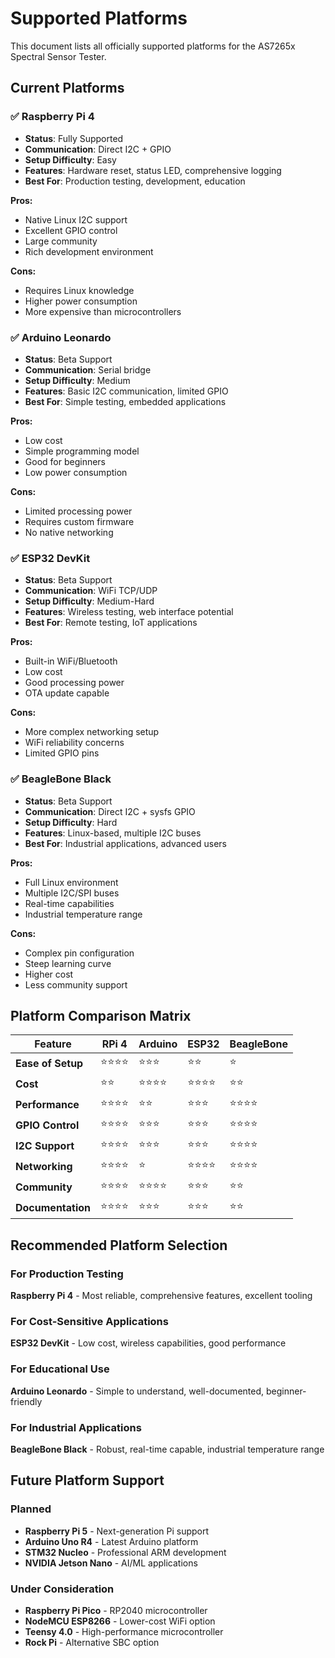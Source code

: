 # Supported Platforms

This document lists all officially supported platforms for the AS7265x Spectral Sensor Tester.

## Current Platforms

### ✅ Raspberry Pi 4
- **Status**: Fully Supported
- **Communication**: Direct I2C + GPIO
- **Setup Difficulty**: Easy
- **Features**: Hardware reset, status LED, comprehensive logging
- **Best For**: Production testing, development, education

**Pros:**
- Native Linux I2C support
- Excellent GPIO control
- Large community
- Rich development environment

**Cons:**
- Requires Linux knowledge
- Higher power consumption
- More expensive than microcontrollers

### ✅ Arduino Leonardo
- **Status**: Beta Support
- **Communication**: Serial bridge
- **Setup Difficulty**: Medium
- **Features**: Basic I2C communication, limited GPIO
- **Best For**: Simple testing, embedded applications

**Pros:**
- Low cost
- Simple programming model
- Good for beginners
- Low power consumption

**Cons:**
- Limited processing power
- Requires custom firmware
- No native networking

### ✅ ESP32 DevKit
- **Status**: Beta Support
- **Communication**: WiFi TCP/UDP
- **Setup Difficulty**: Medium-Hard
- **Features**: Wireless testing, web interface potential
- **Best For**: Remote testing, IoT applications

**Pros:**
- Built-in WiFi/Bluetooth
- Low cost
- Good processing power
- OTA update capable

**Cons:**
- More complex networking setup
- WiFi reliability concerns
- Limited GPIO pins

### ✅ BeagleBone Black
- **Status**: Beta Support
- **Communication**: Direct I2C + sysfs GPIO
- **Setup Difficulty**: Hard
- **Features**: Linux-based, multiple I2C buses
- **Best For**: Industrial applications, advanced users

**Pros:**
- Full Linux environment
- Multiple I2C/SPI buses
- Real-time capabilities
- Industrial temperature range

**Cons:**
- Complex pin configuration
- Steep learning curve
- Higher cost
- Less community support

## Platform Comparison Matrix

| Feature | RPi 4 | Arduino | ESP32 | BeagleBone |
|---------|-------|---------|--------|------------|
| **Ease of Setup** | ⭐⭐⭐⭐ | ⭐⭐⭐ | ⭐⭐ | ⭐ |
| **Cost** | ⭐⭐ | ⭐⭐⭐⭐ | ⭐⭐⭐⭐ | ⭐⭐ |
| **Performance** | ⭐⭐⭐⭐ | ⭐⭐ | ⭐⭐⭐ | ⭐⭐⭐⭐ |
| **GPIO Control** | ⭐⭐⭐⭐ | ⭐⭐⭐ | ⭐⭐⭐ | ⭐⭐⭐⭐ |
| **I2C Support** | ⭐⭐⭐⭐ | ⭐⭐⭐ | ⭐⭐⭐ | ⭐⭐⭐⭐ |
| **Networking** | ⭐⭐⭐⭐ | ⭐ | ⭐⭐⭐⭐ | ⭐⭐⭐⭐ |
| **Community** | ⭐⭐⭐⭐ | ⭐⭐⭐⭐ | ⭐⭐⭐ | ⭐⭐ |
| **Documentation** | ⭐⭐⭐⭐ | ⭐⭐⭐ | ⭐⭐⭐ | ⭐⭐ |

## Recommended Platform Selection

### For Production Testing
**Raspberry Pi 4** - Most reliable, comprehensive features, excellent tooling

### For Cost-Sensitive Applications  
**ESP32 DevKit** - Low cost, wireless capabilities, good performance

### For Educational Use
**Arduino Leonardo** - Simple to understand, well-documented, beginner-friendly

### For Industrial Applications
**BeagleBone Black** - Robust, real-time capable, industrial temperature range

## Future Platform Support

### Planned
- **Raspberry Pi 5** - Next-generation Pi support
- **Arduino Uno R4** - Latest Arduino platform
- **STM32 Nucleo** - Professional ARM development
- **NVIDIA Jetson Nano** - AI/ML applications

### Under Consideration
- **Raspberry Pi Pico** - RP2040 microcontroller
- **NodeMCU ESP8266** - Lower-cost WiFi option
- **Teensy 4.0** - High-performance microcontroller
- **Rock Pi** - Alternative SBC option
